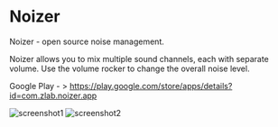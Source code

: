 # Noizer
Noizer - open source noise management.

Noizer allows you to mix multiple sound channels, each with separate volume. Use the volume rocker to change the overall noise level.

Google Play - > https://play.google.com/store/apps/details?id=com.zlab.noizer.app

![screenshot1](https://lh3.googleusercontent.com/LPE96urQuK1hMGy6p8sn3fQphsMa5c54iz21kT1bJsFNrquvPhDoV5VEozQWfdtN6k4=h450-rw) ![screenshot2](https://lh3.googleusercontent.com/dYYyXeNAXBsJQUl6EtsxhWS_sYIhVAjOxRmpvsXd7K_4tpyqPqFI0klei0OwnNI224hS=h450-rw)
